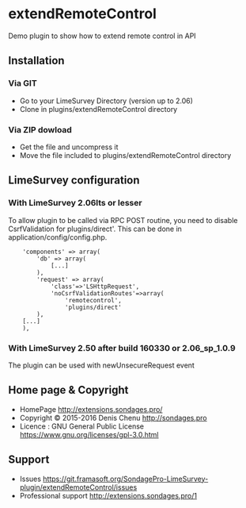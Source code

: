 # extendRemoteControl
Demo plugin to show how to extend remote control in API

## Installation

### Via GIT
- Go to your LimeSurvey Directory (version up to 2.06)
- Clone in plugins/extendRemoteControl directory

### Via ZIP dowload
- Get the file and uncompress it
- Move the file included to plugins/extendRemoteControl directory

## LimeSurvey configuration

### With LimeSurvey 2.06lts or lesser
To allow plugin to be called via RPC POST routine, you need to disable CsrfValidation for plugins/direct'. This can be done in application/config/config.php.
````
	'components' => array(
		'db' => array(
			[...]
		),
		'request' => array(
			'class'=>'LSHttpRequest',
			'noCsrfValidationRoutes'=>array(
				'remotecontrol',
				'plugins/direct'
		),
	[...]
	),
````

### With LimeSurvey 2.50 after build 160330 or 2.06_sp_1.0.9
The plugin can be used with newUnsecureRequest event

## Home page & Copyright
- HomePage <http://extensions.sondages.pro/>
- Copyright © 2015-2016 Denis Chenu <http://sondages.pro>
- Licence : GNU General Public License <https://www.gnu.org/licenses/gpl-3.0.html>

## Support
- Issues <https://git.framasoft.org/SondagePro-LimeSurvey-plugin/extendRemoteControl/issues>
- Professional support <http://extensions.sondages.pro/1>

